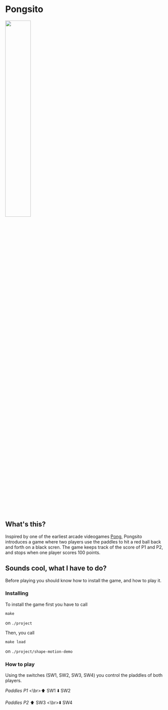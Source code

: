 # Pongsito
<img src="https://media1.giphy.com/media/fvA1ieS8rEV8Y/giphy.gif" width=40%>

## What's this? 
Inspired by one of the earliest arcade videogames [Pong](http://www.pong-story.com/intro.htm), Pongsito introduces a game where two players use the paddles to hit a red ball back and forth on a black scren. The game keeps track of the score of P1 and P2, and stops when one player scores 100 points. 

## Sounds cool, what I have to do?
Before playing you should know how to install the game, and how to play it. 

### Installing
To install the game first you have to call
```
make
```
on `./project`

Then, you call
```
make load
```
on `./project/shape-motion-demo`

### How to play
Using the switches (SW1, SW2, SW3, SW4) you control the pladdles of both players.

*Paddles P1*
<\br>:arrow_up: SW1
:arrow_down: SW2

*Paddles P2*
:arrow_up: SW3
<\br>:arrow_down: SW4
